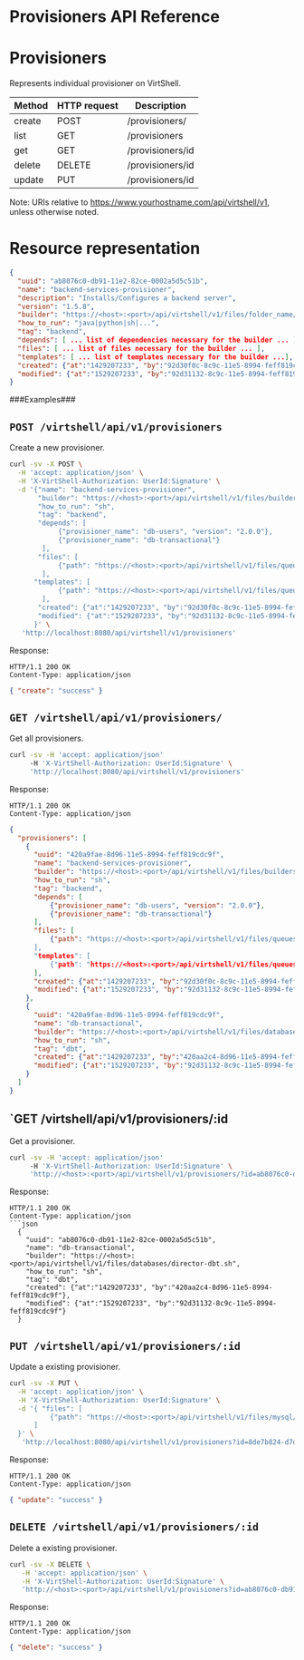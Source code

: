 Provisioners API Reference
==========================

Provisioners
============
Represents individual provisioner on VirtShell.


| Method | HTTP request | Description |
| --- | --- | ---- |
| create | POST | /provisioners/ | Inserts a new provisioner in the system. |
| list | GET | /provisioners | Retrieves the list of provisioners. |
| get | GET | /provisioners/id | Gets one provisioner by ID. |
| delete | DELETE | /provisioners/id | Deletes an existing provisioner. |
| update | PUT | /provisioners/id | Updates an existing provisioner. |

Note:
URIs relative to https://www.yourhostname.com/api/virtshell/v1, unless otherwise noted.

Resource representation
=======================
```json
{
  "uuid": "ab8076c0-db91-11e2-82ce-0002a5d5c51b",
  "name": "backend-services-provisioner",
  "description": "Installs/Configures a backend server",
  "version": "1.5.8",
  "builder": "https://<host>:<port>/api/virtshell/v1/files/folder_name/director-backend.sh",
  "how_to_run": "java|python|sh|...",
  "tag": "backend",
  "depends": [ ... list of dependencies necessary for the builder ... ],
  "files": [ ... list of files necessary for the builder ... ],
  "templates": [ ... list of templates necessary for the builder ...],
  "created": {"at":"1429207233", "by":"92d30f0c-8c9c-11e5-8994-feff819cdc9f"},
  "modified": {"at":"1529207233", "by":"92d31132-8c9c-11e5-8994-feff819cdc9f"}
}
```

###Examples###

`POST /virtshell/api/v1/provisioners`
--------------------------------------------

Create a new provisioner.

```sh
curl -sv -X POST \
  -H 'accept: application/json' \
  -H 'X-VirtShell-Authorization: UserId:Signature' \
  -d '{"name": "backend-services-provisioner",
       "builder": "https://<host>:<port>/api/virtshell/v1/files/builders/director-backend.sh",
       "how_to_run": "sh",
       "tag": "backend",
       "depends": [
            {"provisioner_name": "db-users", "version": "2.0.0"},
            {"provisioner_name": "db-transactional"}
        ],
       "files": [
            {"path": "https://<host>:<port>/api/virtshell/v1/files/queues/queue_mail_transform.py}
        ],
      "templates": [
            {"path": "https://<host>:<port>/api/virtshell/v1/files/queues/queue_mail_config.xml}
        ],        
       "created": {"at":"1429207233", "by":"92d30f0c-8c9c-11e5-8994-feff819cdc9f"},
       "modified": {"at":"1529207233", "by":"92d31132-8c9c-11e5-8994-feff819cdc9f"}
      }' \
   'http://localhost:8080/api/virtshell/v1/provisioners'
```

Response:
```
HTTP/1.1 200 OK
Content-Type: application/json
```
```json
{ "create": "success" }
```

`GET /virtshell/api/v1/provisioners/`
----------------------------------------------

Get all provisioners.

```sh
curl -sv -H 'accept: application/json' 
     -H 'X-VirtShell-Authorization: UserId:Signature' \ 
     'http://localhost:8080/api/virtshell/v1/provisioners'
```

Response:
```
HTTP/1.1 200 OK
Content-Type: application/json
```
```json
{
  "provisioners": [
    { 
      "uuid": "420a9fae-8d96-11e5-8994-feff819cdc9f",
      "name": "backend-services-provisioner",
      "builder": "https://<host>:<port>/api/virtshell/v1/files/builders/director-backend.sh",
      "how_to_run": "sh",
      "tag": "backend",
      "depends": [
          {"provisioner_name": "db-users", "version": "2.0.0"},
          {"provisioner_name": "db-transactional"}
      ],
      "files": [
          {"path": "https://<host>:<port>/api/virtshell/v1/files/queues/queue_mail_transform.py}
      ],
      "templates": [
          {"path": "https://<host>:<port>/api/virtshell/v1/files/queues/queue_mail_config.xml}
      ],        
      "created": {"at":"1429207233", "by":"92d30f0c-8c9c-11e5-8994-feff819cdc9f"},
      "modified": {"at":"1529207233", "by":"92d31132-8c9c-11e5-8994-feff819cdc9f"}
    },
    { 
      "uuid": "420a9fae-8d96-11e5-8994-feff819cdc9f",
      "name": "db-transactional",
      "builder": "https://<host>:<port>/api/virtshell/v1/files/databases/director-dbt.sh",
      "how_to_run": "sh",
      "tag": "dbt",        
      "created": {"at":"1429207233", "by":"420aa2c4-8d96-11e5-8994-feff819cdc9f"},
      "modified": {"at":"1529207233", "by":"92d31132-8c9c-11e5-8994-feff819cdc9f"}
    }    
  ]
}   
```

`GET /virtshell/api/v1/provisioners/:id
----------------------------------------------

Get a provisioner.

```sh
curl -sv -H 'accept: application/json' 
     -H 'X-VirtShell-Authorization: UserId:Signature' \ 
     'http://<host>:<port>/api/virtshell/v1/provisioners/?id=ab8076c0-db91-11e2-82ce-0002a5d5c51b'
```

Response:

```
HTTP/1.1 200 OK
Content-Type: application/json
```json
  { 
    "uuid": "ab8076c0-db91-11e2-82ce-0002a5d5c51b",
    "name": "db-transactional",
    "builder": "https://<host>:<port>/api/virtshell/v1/files/databases/director-dbt.sh",
    "how_to_run": "sh",
    "tag": "dbt",        
    "created": {"at":"1429207233", "by":"420aa2c4-8d96-11e5-8994-feff819cdc9f"},
    "modified": {"at":"1529207233", "by":"92d31132-8c9c-11e5-8994-feff819cdc9f"}
  }
```

`PUT /virtshell/api/v1/provisioners/:id`
----------------------------------------------

Update a existing provisioner.

```sh
curl -sv -X PUT \
  -H 'accept: application/json' \
  -H 'X-VirtShell-Authorization: UserId:Signature' \
  -d '{ "files": [
          {"path": "https://<host>:<port>/api/virtshell/v1/files/mysql/my.cnf}
      ]
  }' \
   'http://localhost:8080/api/virtshell/v1/provisioners?id=8de7b824-d7d1-4265-a3a6-5b46cc9b8ed5'
```

Response:
```
HTTP/1.1 200 OK
Content-Type: application/json
```
```json
{ "update": "success" }
```

`DELETE /virtshell/api/v1/provisioners/:id`
----------------------------------------------

Delete a existing provisioner.

```sh
curl -sv -X DELETE \
   -H 'accept: application/json' \
   -H 'X-VirtShell-Authorization: UserId:Signature' \
   'http://<host>:<port>/api/virtshell/v1/provisioners?id=ab8076c0-db91-11e2-82ce-0002a5d5c51b'
```

Response:
```
HTTP/1.1 200 OK
Content-Type: application/json
```
```json
{ "delete": "success" }
```